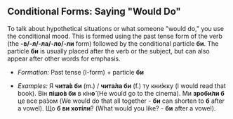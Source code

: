 ## Conditional Forms: Saying "Would Do"

To talk about hypothetical situations or what someone "would do," you use the conditional mood. This is formed using the past tense form of the verb (the **-в/-л/-ла/-ло/-ли** form) followed by the conditional particle **би**. The particle **би** is usually placed after the verb or the subject, but can also appear after other words for emphasis.

* *Formation:* Past tense (l-form) + particle **би**

* *Examples:* Я **чита́в би** (m.) / **чита́ла би** (f.) ту кни́жку (I would read that book). Він **пішо́в би** в кін**о́** (He would go to the cinema). Ми **зроби́ли б** це все ра́зом (We would do that all together - **би** can shorten to **б** after a vowel). Що **б ви хотíли**? (What would you like? - **би** after a vowel).